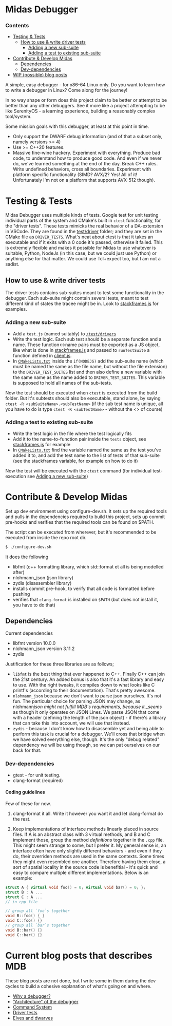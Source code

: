 # Midas Debugger

### Contents

- [Testing & Tests](#testing--tests)
  - [How to use & write driver tests](#how-to-use--write-driver-tests)
    - [Adding a new sub-suite](#adding-a-new-sub-suite)
    - [Adding a test to existing sub-suite](#adding-a-test-to-existing-sub-suite)
- [Contribute & Develop Midas](#contribute--develop-midas)
  - [Dependencies](#dependencies)
  - [Dev-dependencies](#dev-dependencies)
- [WIP (possible) blog posts](#current-blog-posts-that-describes-mdb)

A simple, easy debugger - for x86-64 Linux only. Do you want to learn how to write a debugger in Linux? Come along for the journey!

In no way shape or form does this project claim to be better or attempt to be better than any other debuggers. See it more like a project attempting to be like SerenityOS - a learning experience, building a reasonably complex tool/system.

Some mission goals with this debugger, at least at this point in time.

- Only support the DWARF debug information (and of that a subset only, namely versions >= 4)
- Use >= C++20 features.
- Massive fine-wine hackery. Experiment with everything. Produce bad code, to understand how to produce good code. And even if we never do, we've learned something at the end of the day. Break C++ rules. Write undefined behaviors, cross all boundaries. Experiment with platform specific functionality (SIMD? AVX/2? Yes! All of it! Unfortunately I'm not on a platform that supports AVX-512 though).

# Testing & Tests

Midas Debugger uses multiple kinds of tests. Google test for unit testing individual parts of the system and CMake's built in `ctest` functionality, for the "driver tests". These tests mimicks the real behavior of a DA-extension in VSCode. They are found in the [test/driver](./test/driver/) folder; and they are set in the CMake file as `DRIVER_TESTS`. What's neat about ctest is that it takes an executable and if it exits with a 0 code it's passed, otherwise it failed. This is extremely flexible and makes it possible for Midas to use whatever is suitable, Python, NodeJs (in this case, but we could just use Python) or anything else for that matter. We could use Tcl+expect too, but I am not a sadist.

## How to use & write driver tests

The driver tests contains sub-suites meant to test some functionality in the debugger. Each sub-suite might contain several tests, meant to test different kind of states the tracee might be in. Look to [stackframes.js](./test/driver/stackframes.js) for examples.

### Adding a new sub-suite

- Add a `test.js` (named suitably) to [`/test/drivers`](./test/driver/)
- Write the test logic. Each sub test should be a separate function and a name. These function<->name pairs must be exported as a JS object, like what is done in [stackframes.js](./test/driver/stackframes.js#L194) and passed to `runTestSuite` a function defined in [client.js](./test/driver/client.js#L450).
- In [`CMakeLists.txt`](./CMakeLists.txt) inside the `if(NODEJS)` add the sub-suite name (which must be named the same as the file name, but without the file extension) to the `DRIVER_TEST_SUITES` list and then also define a new variable with the same name as the name added to `DRIVER_TEST_SUITES`. This variable is supposed to hold all names of the sub-tests.

Now the test should be executed when `ctest` is executed from the build folder. But it's subtests should also be executable, stand alone, by saying `ctest -R <subSuiteName>.<subTestName>` (if the sub test name is unique, all you have to do is type `ctest -R <subTestName>` - without the <> of course)

### Adding a test to existing sub-suite

- Write the test logic in the file where the test logically fits
- Add it to the name-to-function pair inside the `tests` object, see [stackframes.js](./test/driver/stackframes.js#L194) for example
- In [`CMakeLists.txt`](./CMakeLists.txt) find the variable named the same as the test you've added it to, and add the test name to the list of tests of that sub-suite (see the stackframes variable, for example on how to do it)

Now the test will be executed with the `ctest` command (for individual test-execution see [Adding a new sub-suite](#adding-a-new-sub-suite))

# Contribute & Develop Midas

Set up dev environment using configure-dev.sh. It sets up the required tools and pulls in the dependencies required to build this project, sets up commit pre-hooks and verifies that the required tools can be found on $PATH.

The script can be executed from wherever, but it's recommended to be executed from inside the repo root dir.

```bash
$ ./configure-dev.sh
```

It does the following

- libfmt (c++ formatting library, which std::format et all is being modelled after)
- nlohmann_json (json library)
- zydis (disassembler library)
- installs commit pre-hook, to verify that all code is formatted before pushing
- verifies that `clang-format` is installed on `$PATH` (but does not install it, you have to do that)

## Dependencies

Current dependencies

- libfmt version 10.0.0
- nlohmann_json version 3.11.2
- zydis

Justification for these three libraries are as follows;

- `libfmt` is the best thing that ever happened to C++. Finally C++ can join the 21st century. An added bonus is also that it's a fast library and easy to use. With the right tweaks, it compiles down to what looks like C printf's (according to their documentation). That's pretty awesome.
- `nlohmann_json` because we don't want to parse json ourselves. It's not fun. The particular choice for parsing JSON may change, as nlohmann*json might not fulfill MDB's requirements, because it \_seems* as though it only operates on JSON Lines. We parse JSON that come with a header (defining the length of the json object) - if there's a library that can take this into account, we will use that instead.
- `zydis` - because I don't know how to disassemble yet and being able to perform this task is crucial for a debugger. We'll cross that bridge when we have solved everything else, though. It's the only "debug related" dependency we will be using though, so we can pat ourselves on our back for that.

### Dev-dependencies

- gtest - for unit testing.
- clang-format (required)

#### Coding guidelines

Few of these for now.

1. clang-format it all. Write it however you want it and let clang-format do the rest.

2. Keep implementations of interface methods linearly placed in source files. If A is an abstract class with 3 virtual methods, and B and C implement those, group the method _definitions_ together in the `.cpp` file. This might seem strange to some, but I prefer it. My general sense is, an interface often have only slightly different behaviors - and even if they do, their overriden methods are used in the same contexts. Some times they might even resembled one another. Therefore having them close, a sort of spatial locality in the source code is benefitial - it's quick and easy to compare multiple different implementations. Below is an example:

```cpp
struct A { virtual void foo() = 0; virtual void bar() = 0; };
struct B : A ...
struct C : A ...
// in cpp file

// group all `foo`s together
void B::foo() { }
void C::foo() {}
// group all `bar`s together
void B::bar() {}
void C::bar() {}
```

# Current blog posts that describes MDB

These blog posts are not done, but I write some in them during the dev cycles to build a cohesive explanation of what's going on and where.

- [Why a debugger?](./blog/why_debugger.md)
- ["Architecture" of the debugger](./blog/architecture.md)
- [Command System](./blog/commands_system.md)
- [Driver tests](./blog/driver_tests.md)
- [Elves and dwarves](./blog/elves_and_dwarves.md)
